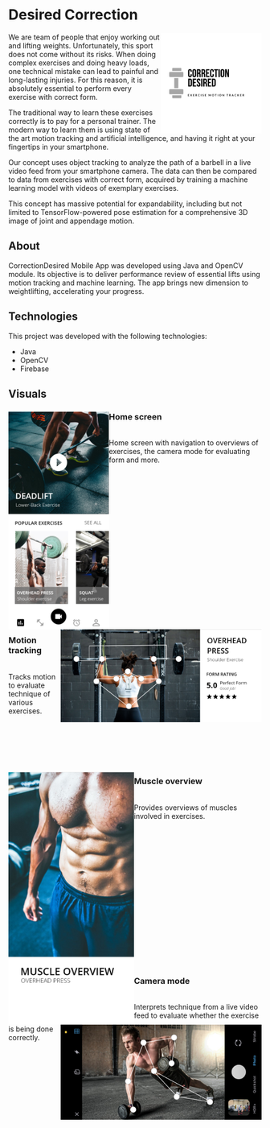 

# Desired Correction

<img align="right" src="images/Logo.png" alt="alt text" width="200">

We are team of people that enjoy working out and lifting weights. Unfortunately, this sport does not come without its risks. When doing complex exercises and doing heavy loads, one technical mistake can lead to painful and long-lasting injuries. For this reason, it is absolutely essential to perform every exercise with correct form.

The traditional way to learn these exercises correctly is to pay for a personal trainer. The modern way to learn them is using state of the art motion tracking and artificial intelligence, and having it right at your fingertips in your smartphone.

Our concept uses object tracking to analyze the path of a barbell in a live video feed from your smartphone camera. The data can then be compared to data from exercises with correct form, acquired by training a machine learning model with videos of exemplary exercises.

This concept has massive potential for expandability, including but not limited to TensorFlow-powered pose estimation for a comprehensive 3D image of joint and appendage motion.

## About

CorrectionDesired Mobile App was developed using Java and OpenCV module. Its objective is to deliver performance review of essential lifts using motion tracking and machine learning. The app brings new dimension to weightlifting, accelerating your progress.

## Technologies

This project was developed with the following technologies:

<ul>
  <li>Java</li>
  <li>OpenCV</li>
  <li>Firebase</li>
</ul>

## Visuals

<div width = "1000" >
  
<img align="left" src="images/main_screen.png" alt="alt text" width="200">

<p>
<h3>Home screen</h3>
<br>
Home screen with navigation to overviews of exercises, the camera mode for evaluating form and more.
</p>

<br><br><br><br><br><br><br><br><br><br><br><br><br><br>

<img align="right" src="images/motion_tracking.png" alt="alt text" width="400">

<p>
<br><br><br>
<h3>Motion tracking</h3>
<br>
Tracks motion to evaluate technique of various exercises.
</p>

<br><br><br><br><br>

<img align="left" src="images/muscle_overview.png" alt="alt text" width="250">

<p>
<h3>Muscle overview</h3>
<br>
Provides overviews of muscles involved in exercises.
</p>

<br><br><br><br><br><br><br><br><br><br><br><br><br><br><br><br>

<img align="right" src="images/motion_tracking_camera.png" alt="alt text" width="400">

<p>
<h3>Camera mode</h3>
<br>
Interprets technique from a live video feed to evaluate whether the exercise is being done correctly.
</p>

</div>
